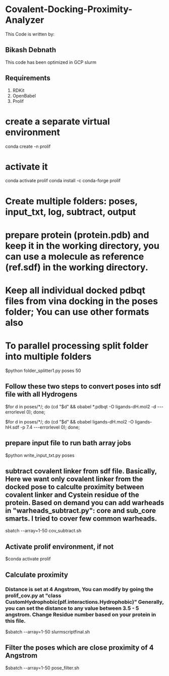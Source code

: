 # Covalent-Docking-Proximity-Analyzer
This Code is written by:
## Bikash Debnath
This code has been optimized in GCP slurm
## Requirements 
1. RDKit
2. OpenBabel
3. Prolif

# create a separate virtual environment
conda create -n prolif
# activate it
conda activate prolif
conda install -c conda-forge prolif

# Create multiple folders: poses, input_txt, log, subtract, output
# prepare protein (protein.pdb) and keep it in the working directory, you can use a molecule as reference (ref.sdf) in the working directory.

# Keep all individual docked pdbqt files from vina docking in the poses folder; You can use other formats also

# To parallel processing split folder into multiple folders

$python folder_splitter1.py poses 50

## Follow these two steps to convert poses into sdf file with all Hydrogens

$for d in poses/*/; do (cd "$d" && obabel *.pdbqt -O ligands-dH.mol2 -d ---errorlevel 0); done;

$for d in poses/*/; do (cd "$d" && obabel ligands-dH.mol2 -O ligands-hH.sdf -p 7.4 ---errorlevel 0); done;
 
## prepare input file to run bath array jobs
$python write_input_txt.py poses

## subtract covalent linker from sdf file. Basically, Here we want only covalent linker from the docked pose to calculte proximity between covalent linker and Cystein residue of the protein. Based on demand you can add warheads in "warheads_subtract.py": core and sub_core smarts. I tried to cover few common warheads. 
sbatch --array=1-50 cov_subtract.sh
## Activate prolif environment, if not
$conda activate prolif
## Calculate proximity
### Distance is set at 4 Angstrom, You can modify by going the prolif_cov.py at "class CustomHydrophobic(plf.interactions.Hydrophobic)" Generally, you can set the distance to any value between 3.5 - 5 angstrom. Change Residue number based on your protein in this file.
$sbatch --array=1-50 slurmscriptfinal.sh
## Filter the poses which are close proximity of 4 Angstrom
$sbatch --array=1-50 pose_filter.sh
